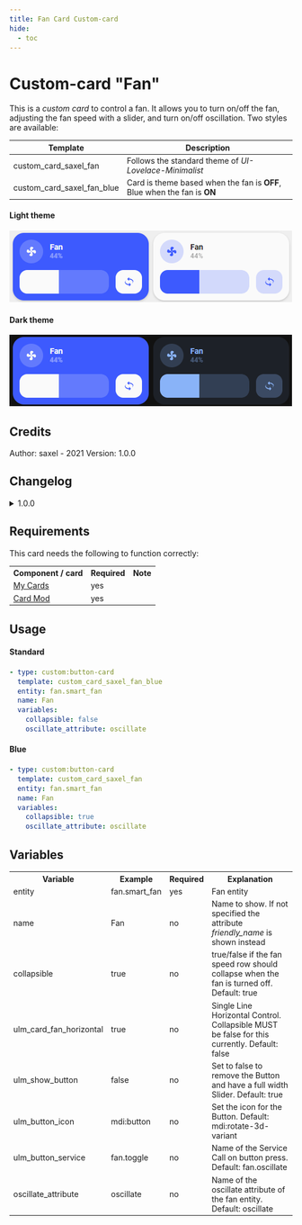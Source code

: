 ```yaml
---
title: Fan Card Custom-card
hide:
  - toc
---
```

<!-- markdownlint-disable MD046 -->

# Custom-card "Fan"

This is a _custom card_ to control a fan. It allows you to turn on/off the fan, adjusting the fan speed with a slider, and turn on/off oscillation. Two styles are available:

| Template                   | Description                                                              |
|----------------------------|--------------------------------------------------------------------------|
| custom_card_saxel_fan      | Follows the standard theme of _UI-Lovelace-Minimalist_                   |
| custom_card_saxel_fan_blue | Card is theme based when the fan is __OFF__, Blue when the fan is __ON__ |

#### Light theme

![Light theme](../../assets/img/custom_fan_light_theme.png)

#### Dark theme

![Dark theme](../../assets/img/custom_fan_dark_theme.png)

## Credits

Author: saxel - 2021
Version: 1.0.0

## Changelog

<details>
  <summary>1.0.0</summary>
  Initial release
</details>

## Requirements

This card needs the following to function correctly:
<table>
  <tr>
    <th>Component / card</th>
    <th>Required</th>
    <th>Note</th>
  </tr>
  <tr>
    <td><a href="https://github.com/AnthonMS/my-cards">My Cards</a></td>
    <td>yes</td>
    <td></td>
  </tr>
  <tr>
    <td><a href="https://github.com/thomasloven/lovelace-card-mod">Card Mod</a></td>
    <td>yes</td>
    <td></td>
  </tr>
</table>

## Usage

#### Standard

```yaml
- type: custom:button-card
  template: custom_card_saxel_fan_blue
  entity: fan.smart_fan
  name: Fan
  variables:
    collapsible: false
    oscillate_attribute: oscillate
```

#### Blue

```yaml
- type: custom:button-card
  template: custom_card_saxel_fan
  entity: fan.smart_fan
  name: Fan
  variables:
    collapsible: true
    oscillate_attribute: oscillate
```

## Variables

<table>
  <tr>
    <th>Variable</th>
    <th>Example</th>
    <th>Required</th>
    <th>Explanation</th>
  </tr>
  <tr>
    <td>entity</td>
    <td>fan.smart_fan</td>
    <td>yes</td>
    <td>Fan entity</td>
  </tr>
  <tr>
    <td>name</td>
    <td>Fan</td>
    <td>no</td>
    <td>Name to show. If not specified the attribute <i>friendly_name</i> is shown instead</td>
  </tr>
  <tr>
    <td>collapsible</td>
    <td>true</td>
    <td>no</td>
    <td>true/false if the fan speed row should collapse when the fan is turned off. Default: true</td>
  </tr>
  <tr>
    <td>ulm_card_fan_horizontal</td>
    <td>true</td>
    <td>no</td>
    <td>Single Line Horizontal Control. Collapsible MUST be false for this currently. Default: false</td>
  </tr>
  <tr>
    <td>ulm_show_button</td>
    <td>false</td>
    <td>no</td>
    <td>Set to false to remove the Button and have a full width Slider. Default: true</td>
  </tr>
  <tr>
    <td>ulm_button_icon</td>
    <td>mdi:button</td>
    <td>no</td>
    <td>Set the icon for the Button. Default: mdi:rotate-3d-variant</td>
  </tr>
  <tr>
    <td>ulm_button_service</td>
    <td>fan.toggle</td>
    <td>no</td>
    <td>Name of the Service Call on button press. Default: fan.oscillate</td>
  </tr>
  <tr>
    <td>oscillate_attribute</td>
    <td>oscillate</td>
    <td>no</td>
    <td>Name of the oscillate attribute of the fan entity. Default: oscillate</td>
  </tr>
</table>
